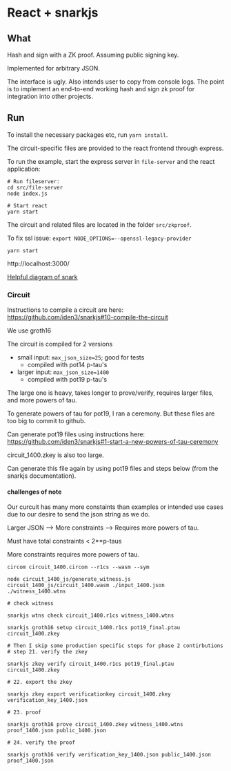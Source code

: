 # React + snarkjs

## What

Hash and sign with a ZK proof.
Assuming public signing key.

Implemented for arbitrary JSON.

The interface is ugly. Also intends user to copy from console logs. The point is to implement an end-to-end working hash and sign zk proof for integration into other projects. 

## Run

To install the necessary packages etc, run `yarn install`. 

The circuit-specific files are provided to the react frontend through express. 

To run the example, start the express server in `file-server` and the react application:
```
# Run fileserver:
cd src/file-server
node index.js

# Start react
yarn start
```

The circuit and related files are located in the folder `src/zkproof`. 

To fix ssl issue:
`export NODE_OPTIONS=--openssl-legacy-provider`

`yarn start`

http://localhost:3000/


[Helpful diagram of snark](https://file.notion.so/f/s/d08b94e9-ceac-4497-97b4-be481ea5f014/Untitled.png?id=4edc02c2-caf1-47b5-9084-664d56e87382&table=block&spaceId=49789257-8634-4c86-a9e2-dcecb65edf1c&expirationTimestamp=1682116775286&signature=Lbun12RN0PDWBRfxUByA5IReWqFuSMKccOuD-JU0vTo)


### Circuit
Instructions to compile a circuit are here:
https://github.com/iden3/snarkjs#10-compile-the-circuit

We use groth16

The circuit is compiled for 2 versions 
- small input: `max_json_size=25`; good for tests
    - compiled with pot14 p-tau's
- larger input: `max_json_size=1400`
    - compiled with pot19 p-tau's

The large one is heavy, takes longer to prove/verify, requires larger files, and more powers of tau.

To generate powers of tau for pot19, I ran a ceremony. But these files are too big to commit to github.

Can generate pot19 files using instructions here: https://github.com/iden3/snarkjs#1-start-a-new-powers-of-tau-ceremony

circuit_1400.zkey is also too large. 

Can generate this file again by using pot19 files and steps below (from the snarkjs documentation).

#### challenges of note

Our curcuit has many more constaints than examples or intended use cases due to our desire to send the json string as we do.

Larger JSON --> More constraints --> Requires more powers of tau.

Must have total constraints < 2**p-taus

More constraints requires more powers of tau.


```
circom circuit_1400.circom --r1cs --wasm --sym

node circuit_1400_js/generate_witness.js circuit_1400_js/circuit_1400.wasm ./input_1400.json ./witness_1400.wtns

# check witness

snarkjs wtns check circuit_1400.r1cs witness_1400.wtns

snarkjs groth16 setup circuit_1400.r1cs pot19_final.ptau circuit_1400.zkey

# Then I skip some production specific steps for phase 2 contirbutions
# step 21. verify the zkey

snarkjs zkey verify circuit_1400.r1cs pot19_final.ptau circuit_1400.zkey

# 22. export the zkey

snarkjs zkey export verificationkey circuit_1400.zkey verification_key_1400.json

# 23. proof

snarkjs groth16 prove circuit_1400.zkey witness_1400.wtns proof_1400.json public_1400.json

# 24. verify the proof

snarkjs groth16 verify verification_key_1400.json public_1400.json proof_1400.json


```
